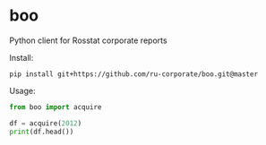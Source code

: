 # boo
Python client for Rosstat corporate reports

Install:

```
pip install git+https://github.com/ru-corporate/boo.git@master
```

Usage:

```python
from boo import acquire

df = acquire(2012)
print(df.head())

```
